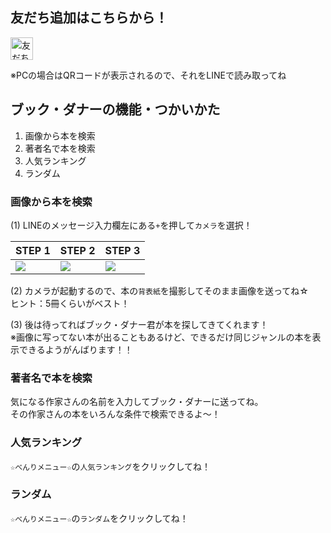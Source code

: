 ## 友だち追加はこちらから！

<a href="https://line.me/R/ti/p/%40cbk5362b"><img height="36" border="0" alt="友だち追加" src="https://scdn.line-apps.com/n/line_add_friends/btn/ja.png"></a>

※PCの場合はQRコードが表示されるので、それをLINEで読み取ってね

## ブック・ダナーの機能・つかいかた

1. 画像から本を検索
1. 著者名で本を検索
1. 人気ランキング
1. ランダム

### 画像から本を検索

(1) LINEのメッセージ入力欄左にある`+`を押して`カメラ`を選択！

| STEP 1 | STEP 2 | STEP 3 |
|---|---|---|
| ![](https://github.com/bookdanner/how-to-use-bookdanner/blob/master/manual_1.png?raw=true) | ![](https://github.com/bookdanner/how-to-use-bookdanner/blob/master/manual_2.png?raw=true) | ![](https://github.com/bookdanner/how-to-use-bookdanner/blob/master/manual_3.png?raw=true) |

(2) カメラが起動するので、本の`背表紙`を撮影してそのまま画像を送ってね☆  
ヒント：5冊くらいがベスト！

(3) 後は待ってればブック・ダナー君が本を探してきてくれます！  
※画像に写ってない本が出ることもあるけど、できるだけ同じジャンルの本を表示できるようがんばります！！

### 著者名で本を検索

気になる作家さんの名前を入力してブック・ダナーに送ってね。  
その作家さんの本をいろんな条件で検索できるよ～！

### 人気ランキング

`☆べんりメニュー☆`の`人気ランキング`をクリックしてね！

### ランダム

`☆べんりメニュー☆`の`ランダム`をクリックしてね！
